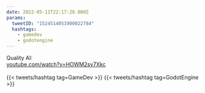 ```yaml
---
date: 2022-05-11T22:17:28.000Z
params:
  tweetID: "1524514051900022784"
  hashtags:
    - gamedev
    - godotengine
---
```


Quality AI:\
[youtube.com/watch?v=HOWM2sy7Xkc](https://youtube.com/watch?v=HOWM2sy7Xkc)\
\
{{< tweets/hashtag tag=GameDev >}} {{< tweets/hashtag tag=GodotEngine >}}
